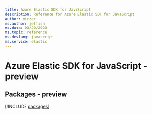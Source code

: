 ```yaml
---
title: Azure Elastic SDK for JavaScript
description: Reference for Azure Elastic SDK for JavaScript
author: xirzec
ms.author: jeffish
ms.data: 03/20/2023
ms.topic: reference
ms.devlang: javascript
ms.service: elastic
---
```

# Azure Elastic SDK for JavaScript - preview
## Packages - preview
[!INCLUDE [packages](elastic-index.md)]
